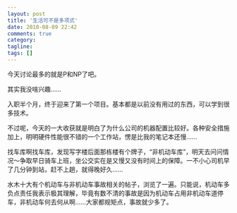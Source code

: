 ```yaml
---
layout: post
title: '生活可不是多项式'
date: 2010-08-09 22:42
comments: true
category:
tagline:
tags: []
---
```


今天讨论最多的就是P和NP了吧。

其实我没啥兴趣……

入职半个月，终于迎来了第一个项目。基本都是以前没有用过的东西，可以学到很多技术。

不过呢，今天的一大收获就是明白了为什么公司的机器配置比较好。各种安全措施加上，明明硬件性能很不错的一个工作站，愣是比我的笔记本还慢……

找车库啊找车库，发现写字楼后面那栋楼有个牌子，“非机动车库”，明天去问问情况～争取早日骑车上班，坐公交实在是又慢又没有时间上的保障。一不小心司机早了几分钟到站，赶不上趟，就得晚好久……

水木十大有个机动车与非机动车事故相关的帖子，浏览了一遍。只能说，机动车多负点责任我表示极其理解，毕竟有数不清的事故是因为机动车占用非机动车道停车，非机动车何去何从啊……大家都规矩点，事故就少多了。

